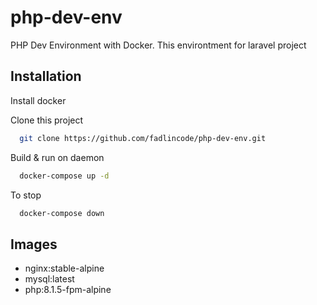 # php-dev-env
PHP Dev Environment with Docker. This environtment for laravel project

## Installation
Install docker

Clone this project
```bash
  git clone https://github.com/fadlincode/php-dev-env.git
```
Build & run on daemon
```bash
  docker-compose up -d
```
To stop
```bash
  docker-compose down
```


## Images

- nginx:stable-alpine
- mysql:latest
- php:8.1.5-fpm-alpine

